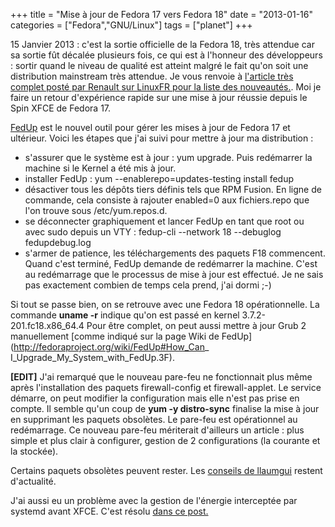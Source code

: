 +++
title = "Mise à jour de Fedora 17 vers Fedora 18"
date = "2013-01-16"
categories = ["Fedora","GNU/Linux"]
tags = ["planet"]
+++


15 Janvier 2013 : c'est la sortie officielle de la Fedora 18, très attendue car
sa sortie fût décalée plusieurs fois, ce qui est à l'honneur des
développeurs : sortir quand le niveau de qualité est atteint malgré le fait
qu'on soit une distribution mainstream très attendue. Je vous renvoie à
[l'article très complet posté par Renault sur LinuxFR pour la liste des
nouveautés.](http://linuxfr.org/news/sortie-de-fedora-18-alias-spherical-cow).
Moi je faire un retour d'expérience rapide sur une mise à jour réussie depuis
le Spin XFCE de Fedora 17.

 [FedUp](http://fedoraproject.org/wiki/FedUp) est le nouvel outil pour gérer
les mises à jour de Fedora 17 et ultérieur. Voici les étapes que j'ai suivi
pour mettre à jour ma distribution :

*    s'assurer que le système est à jour : yum upgrade. Puis redémarrer la machine
si le Kernel a été mis à jour.
*    installer FedUp : yum --enablerepo=updates-testing install fedup
*    désactiver tous les dépôts tiers définis tels que RPM Fusion. En ligne de
commande, cela consiste à rajouter enabled=0 aux fichiers.repo que l'on trouve
sous /etc/yum.repos.d.
*    se déconnecter graphiquement et lancer FedUp en tant que root ou avec sudo
depuis un VTY : fedup-cli --network 18 --debuglog fedupdebug.log
*    s'armer de patience, les téléchargements des paquets F18 commencent. Quand
c'est terminé, FedUp demande de redémarrer la machine. C'est au redémarrage
que le processus de mise à jour est effectué. Je ne sais pas exactement
combien de temps cela prend, j'ai dormi ;-)

Si tout se passe bien, on se retrouve avec une Fedora 18 opérationnelle. La
commande **uname -r** indique qu'on est passé en kernel 3.7.2-201.fc18.x86_64.4
Pour être complet, on peut aussi mettre à jour Grub 2 manuellement [comme
indiqué sur la page Wiki de FedUp](http://fedoraproject.org/wiki/FedUp#How_Can_
I_Upgrade_My_System_with_FedUp.3F).

 **[EDIT]** J'ai remarqué que le nouveau pare-feu ne fonctionnait plus même
après l'installation des paquets firewall-config et firewall-applet. Le service
démarre, on peut modifier la configuration mais elle n'est pas prise en compte.
Il semble qu'un coup de **yum -y distro-sync** finalise la mise à jour en
supprimant les paquets obsolètes. Le pare-feu est opérationnel au
redémarrage. Ce nouveau pare-feu mériterait d'ailleurs un article : plus
simple et plus clair à configurer, gestion de 2 configurations (la courante et
la stockée).

Certains paquets obsolètes peuvent rester. Les [conseils de
llaumgui](http://www.llaumgui.com/post/fedora-17-in-da-place) restent
d'actualité.

J'ai aussi eu un problème avec la gestion de l'énergie interceptée par
systemd avant XFCE. C'est résolu [dans ce
post.](http://comments.gmane.org/gmane.linux.redhat.fedora.general/423516)


